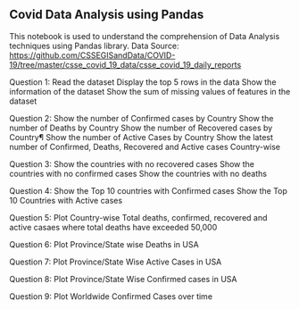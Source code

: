 ## Covid Data Analysis using Pandas ##
This notebook is used to understand the comprehension of Data Analysis techniques using Pandas library.
Data Source: https://github.com/CSSEGISandData/COVID-19/tree/master/csse_covid_19_data/csse_covid_19_daily_reports

Question 1:
Read the dataset
Display the top 5 rows in the data
Show the information of the dataset
Show the sum of missing values of features in the dataset

Question 2:
Show the number of Confirmed cases by Country
Show the number of Deaths by Country
Show the number of Recovered cases by Country¶
Show the number of Active Cases by Country
Show the latest number of Confirmed, Deaths, Recovered and Active cases Country-wise

Question 3:
Show the countries with no recovered cases
Show the countries with no confirmed cases
Show the countries with no deaths

Question 4:
Show the Top 10 countries with Confirmed cases
Show the Top 10 Countries with Active cases

Question 5:
Plot Country-wise Total deaths, confirmed, recovered and active casaes where total deaths have exceeded 50,000

Question 6:
Plot Province/State wise Deaths in USA

Question 7:
Plot Province/State Wise Active Cases in USA

Question 8:
Plot Province/State Wise Confirmed cases in USA

Question 9:
Plot Worldwide Confirmed Cases over time

